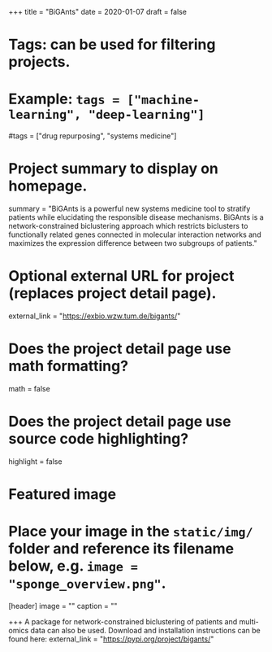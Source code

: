 +++
title = "BiGAnts"
date = 2020-01-07
draft = false

# Tags: can be used for filtering projects.
# Example: `tags = ["machine-learning", "deep-learning"]`
#tags = ["drug repurposing", "systems medicine"]

# Project summary to display on homepage.
summary = "BiGAnts is a powerful new systems medicine tool to stratify patients while elucidating the responsible disease mechanisms. BiGAnts is a network-constrained biclustering approach which restricts biclusters to functionally related genes connected in molecular interaction networks and maximizes the expression difference between two subgroups of patients."

# Optional external URL for project (replaces project detail page).
external_link = "https://exbio.wzw.tum.de/bigants/"

# Does the project detail page use math formatting?
math = false

# Does the project detail page use source code highlighting?
highlight = false

# Featured image
# Place your image in the `static/img/` folder and reference its filename below, e.g. `image = "sponge_overview.png"`.
[header]
image = ""
caption = ""

+++
A package for network-constrained biclustering of patients and multi-omics data can also be used. Download and installation instructions can be found here:
external_link = "https://pypi.org/project/bigants/"
